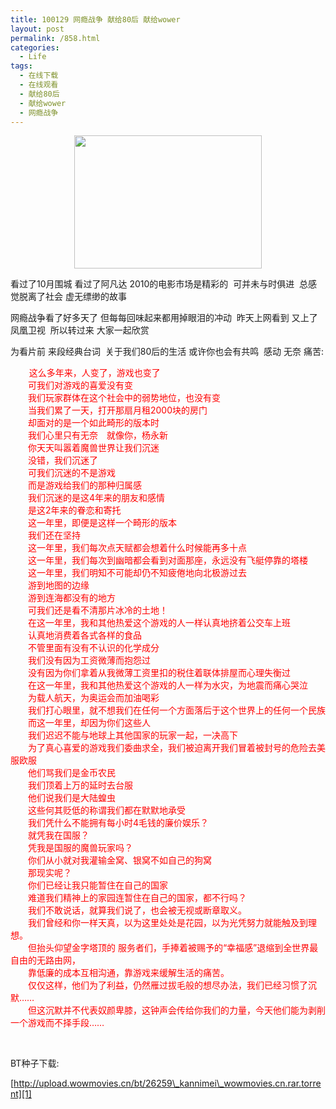 ```yaml
---
title: 100129 网瘾战争 献给80后 献给wower
layout: post
permalink: /858.html
categories:
  - Life
tags:
  - 在线下载
  - 在线观看
  - 献给80后
  - 献给wower
  - 网瘾战争
---
```

<p style="text-align: center;">
  <a href="http://www.80aj.com/wp-content/uploads/2010/01/6_100121103501_1.jpg"><img class="aligncenter size-medium wp-image-859" title="6_100121103501_1" src="http://www.80aj.com/wp-content/uploads/2010/01/6_100121103501_1-300x213.jpg" alt="" width="300" height="213" /></a>
</p>

看过了10月围城 看过了阿凡达 2010的电影市场是精彩的  可并未与时俱进  总感觉脱离了社会 虚无缥缈的故事

网瘾战争看了好多天了 但每每回味起来都用掉眼泪的冲动  昨天上网看到 又上了 凤凰卫视  所以转过来 大家一起欣赏

为看片前 来段经典台词  关于我们80后的生活 或许你也会有共鸣  感动 无奈 痛苦:

<p style="text-align: left;">
  　    <span style="color: #ff0000;">这么多年来，人变了，游戏也变了<br /> 　　可我们对游戏的喜爱没有变<br /> 　　我们玩家群体在这个社会中的弱势地位，也没有变<br /> 　　当我们累了一天，打开那扇月租2000块的房门<br /> 　　却面对的是一个如此畸形的版本时<br /> 　　我们心里只有无奈　就像你，杨永新<br /> 　　你天天叫嚣着魔兽世界让我们沉迷<br /> 　　没错，我们沉迷了<br /> 　　可我们沉迷的不是游戏<br /> 　　而是游戏给我们的那种归属感<br /> 　　我们沉迷的是这4年来的朋友和感情<br /> 　　是这2年来的眷恋和寄托<br /> 　　这一年里，即便是这样一个畸形的版本<br /> 　　我们还在坚持<br /> 　　这一年里，我们每次点天赋都会想着什么时候能再多十点<br /> 　　这一年里，我们每次到幽暗都会看到对面那座，永远没有飞艇停靠的塔楼<br /> 　　这一年里，我们明知不可能却仍不知疲倦地向北极游过去<br /> 　　游到地图的边缘<br /> 　　游到连海都没有的地方<br /> 　　可我们还是看不清那片冰冷的土地！<br /> 　　在这一年里，我和其他热爱这个游戏的人一样认真地挤着公交车上班<br /> 　　认真地消费着各式各样的食品<br /> 　　不管里面有没有不认识的化学成分<br /> 　　我们没有因为工资微薄而抱怨过<br /> 　　没有因为你们拿着从我微薄工资里扣的税住着联体排屋而心理失衡过<br /> 　　在这一年里，我和其他热爱这个游戏的人一样为水灾，为地震而痛心哭泣<br /> 　　为载人航天，为奥运会而加油喝彩<br /> 　　我们打心眼里，就不想我们在任何一个方面落后于这个世界上的任何一个民族<br /> 　　而这一年里，却因为你们这些人<br /> 　　我们迟迟不能与地球上其他国家的玩家一起，一决高下<br /> 　　为了真心喜爱的游戏我们委曲求全，我们被迫离开我们冒着被封号的危险去美服欧服<br /> 　　他们骂我们是金币农民<br /> 　　我们顶着上万的延时去台服<br /> 　　他们说我们是大陆蝗虫<br /> 　　这些何其贬低的称谓我们都在默默地承受<br /> 　　我们凭什么不能拥有每小时4毛钱的廉价娱乐？<br /> 　　就凭我在国服？<br /> 　　凭我是国服的魔兽玩家吗？<br /> 　　你们从小就对我灌输金窝、银窝不如自己的狗窝<br /> 　　那现实呢？<br /> 　　你们已经让我只能暂住在自己的国家<br /> 　　难道我们精神上的家园连暂住在自己的国家，都不行吗？<br /> 　　我们不敢说话，就算我们说了，也会被无视或断章取义。<br /> 　　我们曾经和你一样天真，以为这里处处是花园，以为光凭努力就能触及到理想。<br /> 　　但抬头仰望金字塔顶的 服务者们，手捧着被赐予的“幸福感”退缩到全世界最自由的无路由网，<br /> 　　靠低廉的成本互相沟通，靠游戏来缓解生活的痛苦。<br /> 　　仅仅这样，他们为了利益，仍然雁过拔毛般的想尽办法，我们已经习惯了沉默……<br /> 　　但这沉默并不代表奴颜卑膝，这钟声会传给你我们的力量，今天他们能为剥削一个游戏而不择手段……<br /> </span>
</p>

 



BT种子下载:

[http://upload.wowmovies.cn/bt/26259\_kannimei\_wowmovies.cn.rar.torrent][1]

 [1]: http://upload.wowmovies.cn/bt/26259_kannimei_wowmovies.cn.rar.torrent